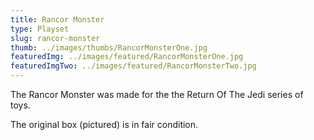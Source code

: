 ```yaml
---
title: Rancor Monster
type: Playset
slug: rancor-monster
thumb: ../images/thumbs/RancorMonsterOne.jpg
featuredImg: ../images/featured/RancorMonsterOne.jpg
featuredImgTwo: ../images/featured/RancorMonsterTwo.jpg
---
```


The Rancor Monster was made for the the Return Of The Jedi series of toys.

The original box (pictured) is in fair condition.